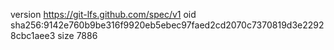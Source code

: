 version https://git-lfs.github.com/spec/v1
oid sha256:9142e760b9be316f9920eb5ebec97faed2cd2070c7370819d3e22928cbc1aee3
size 7886
